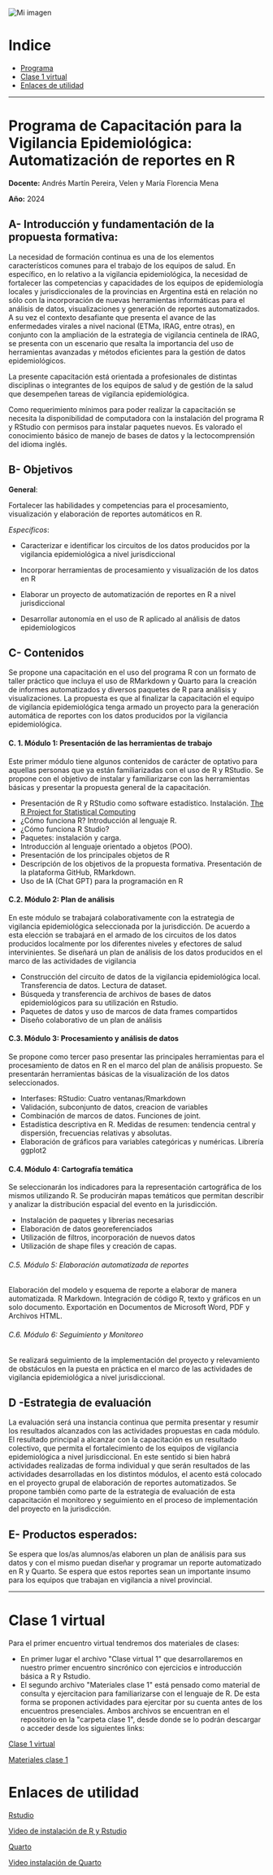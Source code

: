 ![Mi imagen](https://github.com/vigilanciaenr/VigilanciaenR/blob/main/logo_vigilancia.png)

# Indice
- [Programa](#programa)
- [Clase 1 virtual](#clase-1-virtual)
- [Enlaces de utilidad](#enlaces-de-utilidad)

------------

# Programa de Capacitación para la Vigilancia Epidemiológica: Automatización de reportes en R

**Docente:** Andrés Martín Pereira, Velen y María Florencia Mena

**Año:** 2024

## A- Introducción y fundamentación de la propuesta formativa:

<p>
La necesidad de formación continua es una de los elementos característicos comunes para el trabajo de los equipos de salud. En específico, en lo relativo a la vigilancia epidemiológica, la necesidad de fortalecer las competencias y capacidades de los equipos de epidemiología locales y jurisdiccionales de la provincias en Argentina está en relación no sólo con la incorporación de nuevas herramientas informáticas para el análisis de datos, visualizaciones y generación de reportes automatizados. A su vez el contexto desafiante que presenta el avance de las enfermedades virales a nivel nacional (ETMa, IRAG, entre otras), en conjunto con la ampliación de la estrategia de vigilancia centinela de IRAG, se presenta con un escenario que resalta la importancia del uso de  herramientas avanzadas y métodos eficientes para la gestión de datos epidemiológicos. 

La presente capacitación está orientada a profesionales de distintas disciplinas o integrantes de los equipos de salud y de gestión de la salud que desempeñen tareas de vigilancia epidemiológica. 

Como requerimiento mínimos para poder realizar la capacitación se necesita la disponibilidad de computadora con la instalación del programa R y RStudio con permisos para instalar paquetes nuevos. Es valorado el conocimiento básico de manejo de bases de datos y la lectocomprensión del idioma inglés.

</p>



## B- Objetivos
  
**General**:
 <p>
  Fortalecer las habilidades y competencias para el procesamiento, visualización y elaboración de reportes automáticos en R.
</p>

*Específicos*:

<p>

- Caracterizar e identificar los circuitos de los datos producidos por la vigilancia epidemiológica a nivel jurisdiccional 

- Incorporar herramientas de procesamiento y visualización de los datos en R

- Elaborar un proyecto de automatización de reportes en R a nivel jurisdiccional

- Desarrollar autonomía en el uso de R aplicado al análisis de datos epidemiologicos

</p>

## C- Contenidos

<p>
Se propone una capacitación en el uso del programa R con un formato de taller práctico que incluya el uso de RMarkdown y Quarto para la creación de informes automatizados y diversos paquetes de R para análisis y visualizaciones. La propuesta es que al finalizar la capacitación el equipo de vigilancia epidemiológica tenga armado un proyecto para la generación automática de reportes con los datos producidos por la vigilancia epidemiológica. 
</p>
  
#### C. 1. Módulo 1: Presentación de las herramientas de trabajo

Este primer módulo tiene algunos contenidos de carácter de optativo para aquellas personas que ya están familiarizadas con el uso de R y RStudio. Se propone con el objetivo de instalar y familiarizarse con las herramientas básicas y presentar la propuesta general de la capacitación.

- Presentación de R y RStudio como software estadístico. Instalación. [The R Project for Statistical Computing](https://www.r-project.org/)
- ¿Cómo funciona R? Introducción al lenguaje R.
- ¿Cómo funciona R Studio?
- Paquetes: instalación y carga.
- Introducción al lenguaje orientado a objetos (POO).
- Presentación de los principales objetos de R
- Descripción de los objetivos de la  propuesta formativa. Presentación de la plataforma GitHub, RMarkdown.
- Uso de IA (Chat GPT) para la programación en R
 

#### C.2. Módulo 2: Plan de análisis
En este módulo se trabajará colaborativamente con la estrategia de vigilancia epidemiológica seleccionada por la jurisdicción. De acuerdo a esta elección se trabajará en el armado de los circuitos de los datos producidos localmente por los diferentes niveles y efectores de salud intervinientes. Se diseñará un plan de análisis de los datos producidos en el marco de las actividades de vigilancia

- Construcción del circuito de datos de la vigilancia epidemiológica local. Transferencia de datos. Lectura de dataset. 
- Búsqueda y transferencia de archivos de bases de datos epidemiológicos para su utilización en Rstudio.
- Paquetes de datos y uso de marcos de data frames compartidos
- Diseño colaborativo de un plan de análisis

#### C.3. Módulo 3: Procesamiento y análisis de datos

Se propone como tercer paso presentar las principales herramientas para el procesamiento de datos en R en el marco del plan de análisis propuesto. Se presentarán herramientas básicas de la visualización de los datos seleccionados.

- Interfases: RStudio: Cuatro ventanas/Rmarkdown
- Validación, subconjunto de datos, creacion de variables
- Combinación de marcos de datos. Funciones de joint.
- Estadística descriptiva en R. Medidas de resumen: tendencia central y dispersión, frecuencias relativas y absolutas.
- Elaboración de gráficos para variables categóricas y numéricas. Librería ggplot2


#### C.4. Módulo 4: Cartografía temática
Se seleccionarán los indicadores para la representación cartográfica de los mismos utilizando R. Se producirán mapas temáticos que permitan describir y analizar la distribución espacial del evento en la jurisdicción.

- Instalación de paquetes y librerias necesarias
- Elaboración de datos georeferenciados
- Utilización de filtros, incorporación de nuevos datos
- Utilización de shape files y creación de capas.


###### C.5. Módulo 5:  Elaboración automatizada de reportes

Elaboración del modelo y esquema de reporte a elaborar de manera automatizada.  R Markdown. Integración de código R, texto y gráficos en un solo documento. Exportación en Documentos de Microsoft Word, PDF  y Archivos HTML.

###### C.6. Módulo 6: Seguimiento y Monitoreo

Se realizará seguimiento de la implementación del proyecto y relevamiento de obstáculos en la puesta en práctica en el marco de las actividades de vigilancia epidemiológica a nivel jurisdiccional.

## D -Estrategia de evaluación

La evaluación será una instancia continua que permita presentar y resumir los resultados alcanzados con las actividades propuestas en cada módulo. El resultado principal a alcanzar con la capacitación es un resultado colectivo, que permita el fortalecimiento de los equipos de vigilancia epidemiológica a nivel jurisdiccional. En este sentido si bien habrá actividades realizadas de forma individual y que serán resultados de las actividades desarrolladas en los distintos módulos, el acento está colocado en el proyecto grupal de elaboración de reportes automatizados. Se propone también como parte de la estrategia de evaluación de esta capacitación el monitoreo y seguimiento en el proceso de implementación del proyecto en la jurisdicción.


## E- Productos esperados:

Se espera que los/as alumnos/as elaboren un plan de análisis para sus datos y con el mismo puedan diseñar y programar un reporte automatizado en R y Quarto. Se espera que estos reportes sean un importante insumo para los equipos que trabajan en vigilancia a nivel provincial.

------------

# Clase 1 virtual

Para el primer encuentro virtual tendremos dos materiales de clases:

- En primer lugar el archivo "Clase virtual 1" que desarrollaremos en nuestro primer encuentro sincrónico con ejercicios e introducción básica a R y Rstudio.
- El segundo archivo "Materiales clase 1" está pensado como material de consulta y ejercitacion para familiarizarse con el lenguaje de R.  De esta forma se proponen actividades para ejercitar por su cuenta antes de los encuentros presenciales. Ambos archivos se encuentran en el repositorio en la "carpeta clase 1", desde donde se lo podrán descargar o acceder desde los siguientes links:

[Clase 1 virtual](https://vigilanciaenr.github.io/VigilanciaenR/Clase%201%20virtual/clase%201%20virtual.html)

[Materiales clase 1](https://vigilanciaenr.github.io/VigilanciaenR/Clase%201%20virtual/Material%20clase%201.html)



# Enlaces de utilidad

[Rstudio](http://https://posit.co/downloads/ "Rstudio")

[Video de instalación de R y Rstudio](http://https://www.youtube.com/watch?v=hbgzW3Cvda4&ab_channel=HerbertLizama "Video de instalaciónn de R y Rstudio")

[Quarto](http://https://quarto.org/docs/get-started/ "Descarga de Quarto")

[Video instalación de Quarto](http://https://www.youtube.com/watch?v=uHaDmPtO-YQ&ab_channel=Estad%C3%ADstica%C3%BAtil "Video instalación de Quarto")





</p>





  
